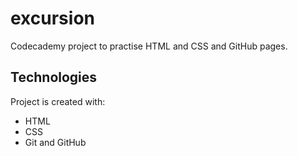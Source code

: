 # excursion

Codecademy project to practise HTML and CSS and GitHub pages.

## Technologies

Project is created with:
* HTML
* CSS
* Git and GitHub
